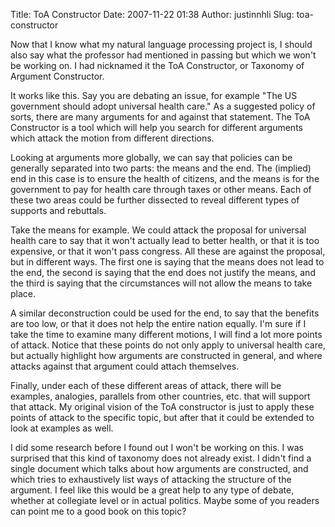 Title: ToA Constructor
Date: 2007-11-22 01:38
Author: justinnhli
Slug: toa-constructor

Now that I know what my natural language processing project is, I should
also say what the professor had mentioned in passing but which we won't
be working on. I had nicknamed it the ToA Constructor, or Taxonomy of
Argument Constructor.

It works like this. Say you are debating an issue, for example "The US
government should adopt universal health care." As a suggested policy of
sorts, there are many arguments for and against that statement. The ToA
Constructor is a tool which will help you search for different arguments
which attack the motion from different directions.

Looking at arguments more globally, we can say that policies can be
generally separated into two parts: the means and the end. The (implied)
end in this case is to ensure the health of citizens, and the means is
for the government to pay for health care through taxes or other means.
Each of these two areas could be further dissected to reveal different
types of supports and rebuttals.

Take the means for example. We could attack the proposal for universal
health care to say that it won't actually lead to better health, or that
it is too expensive, or that it won't pass congress. All these are
against the proposal, but in different ways. The first one is saying
that the means does not lead to the end, the second is saying that the
end does not justify the means, and the third is saying that the
circumstances will not allow the means to take place.

A similar deconstruction could be used for the end, to say that the
benefits are too low, or that it does not help the entire nation
equally. I'm sure if I take the time to examine many different motions,
I will find a lot more points of attack. Notice that these points do not
only apply to universal health care, but actually highlight how
arguments are constructed in general, and where attacks against that
argument could attach themselves.

Finally, under each of these different areas of attack, there will be
examples, analogies, parallels from other countries, etc. that will
support that attack. My original vision of the ToA constructor is just
to apply these points of attack to the specific topic, but after that it
could be extended to look at examples as well.

I did some research before I found out I won't be working on this. I was
surprised that this kind of taxonomy does not already exist. I didn't
find a single document which talks about how arguments are constructed,
and which tries to exhaustively list ways of attacking the structure of
the argument. I feel like this would be a great help to any type of
debate, whether at collegiate level or in actual politics. Maybe some of
you readers can point me to a good book on this topic?

